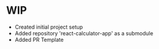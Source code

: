 # WIP

- Created initial project setup
- Added repository 'react-calculator-app' as a submodule
- Added PR Template
